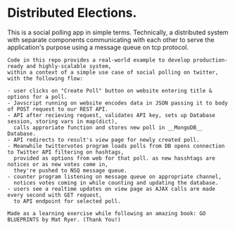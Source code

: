 
# Distributed Elections.

This is a social polling app in simple terms.
Technically, a distributed system with separate components communicating with each other to serve the application's purpose using a message queue on tcp protocol.
```
Code in this repo provides a real-world example to develop production-ready and highly-scalable system,
within a context of a simple use case of social polling on twitter, with the following flow:

- user clicks on "Create Poll" button on website entering title & options for a poll.
- Javscript running on website encodes data in JSON passing it to body of POST request to our REST API.
- API after recieving request, validates API key, sets up Database session, storing vars in map(dict),
  calls approriate function and stores new poll in __MongoDB__ Database.
- API redirects to result's view page for newly created poll.
- Meanwhile twittervotes program loads polls from DB opens connection to Twitter API filtering on hashtags, 
  provided as options from web for that poll. as new hasshtags are notices or as new votes come in, 
  they're pushed to NSQ message queue.
- counter program listening on message queue on appropriate channel, 
  notices votes coming in while counting and updating the database.
- users see a realtime updates on view page as AJAX calls are made every second with GET request, 
  to API endpoint for selected poll.
```
```
Made as a learning exercise while following an amazing book: GO BLUEPRINTS by Mat Ryer. (Thank You!)
```
